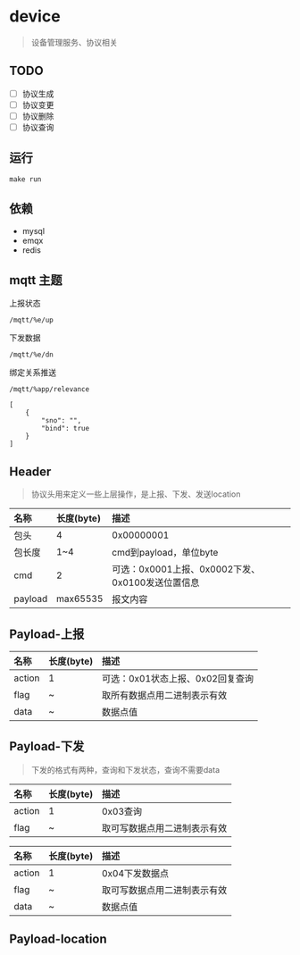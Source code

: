 # device
> 设备管理服务、协议相关

## TODO

- [ ] 协议生成
- [ ] 协议变更
- [ ] 协议删除
- [ ] 协议查询

## 运行
```
make run
```

## 依赖

* mysql
* emqx
* redis

## mqtt 主题

上报状态

`/mqtt/%e/up`

下发数据

`/mqtt/%e/dn`

绑定关系推送

`/mqtt/%app/relevance`

```
[
	{
		"sno": "",
		"bind": true
	}
]
```

## Header
> 协议头用来定义一些上层操作，是上报、下发、发送location

| 名称      | 长度(byte)      | 描述      |
| :------------ | :------------ | :------------ |
| 包头            | 4         | 0x00000001  |
| 包长度          | 1~4        | cmd到payload，单位byte   |
| cmd          | 2         | 可选：0x0001上报、0x0002下发、0x0100发送位置信息   |
| payload          | max65535         | 报文内容   |


## Payload-上报

| 名称           | 长度(byte)      | 描述      |
| :------------ | :------------ | :------------ |
| action            | 1          | 可选：0x01状态上报、0x02回复查询  |
| flag          | ~          | 取所有数据点用二进制表示有效   |
| data          | ~          | 数据点值   |

## Payload-下发
> 下发的格式有两种，查询和下发状态，查询不需要data

| 名称      | 长度(byte)      | 描述      |
| :------------ | :------------ | :------------ |
| action            | 1          | 0x03查询  |
| flag          | ~          | 取可写数据点用二进制表示有效   |

| 名称      | 长度(byte)      | 描述      |
| :------------ | :------------ | :------------ |
| action            | 1          | 0x04下发数据点  |
| flag          | ~          | 取可写数据点用二进制表示有效   |
| data          | ~          | 数据点值   |


## Payload-location

